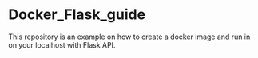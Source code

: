 # Docker_Flask_guide
This repository is an example on how to create a docker image and run in on your localhost with Flask API.
